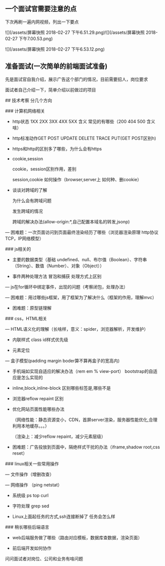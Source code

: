 ## 一个面试官需要注意的点

下次再刷一遍内网视频，列出一下要点

![](/assets/屏幕快照 2018-02-27 下午6.51.29.png)![](/assets/屏幕快照 2018-02-27 下午7.00.53.png)

![](/assets/屏幕快照 2018-02-27 下午6.53.12.png)

## 准备面试\(一次简单的前端面试准备\)

先是面试官自我介绍，展示广告这个部门的情况，目前需要招人，岗位要求

面试者自己介绍一下，简单介绍以前做过的项目

\#\# 技术考察 分几个方向

\#\#\# 计算机网络相关

* http状态 1XX 2XX 3XX 4XX 5XX 含义 常见的有哪些（200 404 500 含义啥）

* http标准动作GET POST UPDATE DELETE TRACE PUT\(GET POST区别h\)

* https和http的区别多了哪些，为什么会有https

* cookie,session

  cookie，session区别作用，差别

  session,cookie 如何操作（browser,server上 如何种、删cookie）

* 谈谈对跨域的了解

  为什么会有跨域问题

  发生跨域的情况

  跨域的解决办法\(allow-origin:\*,自己配置本域名的转发,jsonp\)

— 困难题：一次页面访问到页面最终渲染经历了哪些（浏览器渲染原理 http协议  TCP，IP网络模型）

\#\#\# js相关的

* 主要的数据类型（基础 undefined、null、布尔值（Boolean）、字符串（String）、数值（Number）、对象（Object））

* 事件两种处理方法  冒泡和捕获 处理方式上区别

— js在for循环中绑定事件，出现的问题（考察闭包，处理办法）

— 困难题：用过哪些js框架，用了框架为了解决什么（框架的作用，理解mvc）

* 困难题：原型链理解

\#\#\# css，HTML相关

— HTML语义化的理解（长啥样，意义：spider，浏览器解析，开发维护）

* 内联样式 class id样式优先级

* 元素定位

— 盒子模型\(padding margin boder算不算再盒子的宽高内\)

* 手机端如实现自适应的解决办法（rem em % view-port） bootstrap的自适应是怎么实现的

* inline,block,inline-block 区别哪些标签是,哪些不是

* 浏览器reflow repaint 区别

* 优化网站页面性能哪些办法

  （网络性能：静态资源变小，CDN，首屏server渲染，服务器性能优化,合理利用本地缓存。。。）

  （渲染上：减少reflow repaint，减少元素层级）

* 困难题：广告投放到页面中，隔绝样式干扰的办法（iframe,shadow root,css reset）

\#\#\# linux相关一些常用操作

— 文件操作（增删改查）

— 网络操作 （ping netstat）

* 系统级 ps top  curl

* 字符处理 grep sed

* Linux上面起任务的方式,ssh连接断掉了 任务会怎么样

\#\#\#  稍长哪些后端语言

* web后端服务做了哪些（路由对应模板，数据库查数据，渲染页面）

* 前后端开发如何协作

问问面试者对岗位、公司和业务有啥问题

